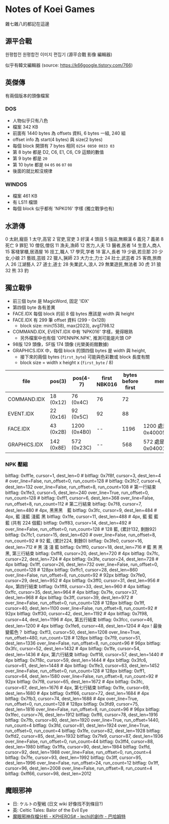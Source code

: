# Notes of Koei Games

雜七雜八的都記在這邊

## 源平合戰

원평합전
원평합전 이미지 편집기 (源平合戰 影像 編輯器)

似乎有韓文編輯器 (source: https://k66google.tistory.com/766)

## 英傑傳

有兩個版本的頭像檔案

### DOS

- 人物似乎只有八色
- 檔案 342 KB
- 前面有 1440 bytes 為 offsets 資料, 6 bytes 一組, 240 組
- offset info 為 start(4 bytes) 與 size(2 bytes)
- 每個 block 開頭有 7 bytes 相同 `0254 0850 0033 03`
- 第 8 byte 都是 D2, C6, E1, C6, C9 這類的數值
- 第 9 byte 都是 `20`
- 第 10 byte 都是 `04` `05` `06` `07` `08`
- 後面的就比較沒規律

### WINDOS

- 檔案 461 KB
- 有 LS11 檔頭
- 每個 block 似乎都有 'NPK016' 字樣 (獨立戰爭也有)

## 水滸傳

0 太尉,寵臣
1 太守,高官
2 官吏,官吏
3 好漢
4 頭目
5 強盜,無頼漢
6 義兄
7 義弟
8 死亡
9 罪犯
10 僧侶,僧侶
11 漁夫,漁師
12 苦力,人夫
13 醫者,医者
14 生意人,商人
15 客棧掌櫃,居酒屋
16 技工,職人
17 學究,学者
18 富人,長者
19 少爺,若旦那
20 少女,小娘
21 藝妓,芸妓
22 獵人,猟師
23 大力士,力士
24 壯士,武芸者
25 客商,旅商人
26 江湖藝人
27 道士,道士
28 失業武人,浪人
29 無業遊民,無法者
30 虎
31 狼
32 熊
33 豹

## 獨立戰爭

- 前三個 byte 是 MagicWord, 固定 'IDX'
- 第四個 byte 各有差異
- FACE.IDX 每個 block 的前 8 個 bytes 應該是 width 與 height
- FACE.IDX 有 299 筆 offset 資料 (299 - 0x12B)
  - block size: min(1538), max(2023), avg1798.12
- COMMAND.IDX, EVENT.IDX 中有 'NPK016' 字樣，覺得眼熟
  - 另外檔案中也有個 'OPENNPK.NPK', 推測可能是片頭 OP
- 98版 129 頭像，SF版 174 頭像 (光榮美術館數據)
- GRAPHICS.IDX 中，每個 block 的頭四個 bytes 是 width 與 height,
  - 接下來的兩個 bytes (`first_byte`) 可能與色彩數或 block 長度有關
  - block size = width x height x (`first_byte` / 8)

| file         | pos(3)     | pos(4-7)     | first NBK016 | bytes before first | memo                   |
| ------------ | ---------- | ------------ | ------------ | ------------------ | ---------------------- |
| COMMAND.IDX  | 18 (0x12)  | 76 (0x4C)    | 76           | 72                 |                        |
| EVENT.IDX    | 22 (0x16)  | 92 (0x5C)    | 92           | 88                 |                        |
| FACE.IDX     | 43 (0x2B)  | 1200 (0x4B0) | --           | 1196               | 1200 處是 0x40005000LE |
| GRAPHICS.IDX | 142 (0x8E) | 572 (0x23C)  | --           | 568                | 572 處是 0x04001800LE  |

### NPK 壓縮

bitflag: 0xff1e, cursor=1, dest_len=0             #
bitflag: 0x7f8f, cursor=3, dest_len=4             #
    over_line=False, run_offset=0, run_count=128  #
bitflag: 0x3fc7, cursor=4, dest_len=132
    over_line=False, run_offset=8, run_count=108  # 第一行結束
bitflag: 0x1fe3, cursor=5, dest_len=240
    over_line=True, run_offset=0, run_count=128   #
bitflag: 0xff1, cursor=6, dest_len=368
    over_line=False, run_offset=8, run_count=112  # 第二行結束
bitflag: 0x7f8, cursor=7, dest_len=480            # 4px, 黑黑黑　藍
bitflag: 0x3fc, cursor=9, dest_len=484            # 4px, 藍 淺藍 淺藍 黑
bitflag: 0x1fe, cursor=11, dest_len=488           # 4px, 藍 藍 藍 藍 (共有 224 個藍)
bitflag: 0xff83, cursor=14, dest_len=492          #
    over_line=False, run_offset=0, run_count=128  # 128 藍, (累計132, 剩餘92)
bitflag: 0x7fc1, cursor=15, dest_len=620          #
    over_line=False, run_offset=8, run_count=92   # 92 藍, (累計224, 剩餘0)
bitflag: 0x3fe0, cursor=16, dest_len=712          # 黑 淺 淺 藍
bitflag: 0x1ff0, cursor=18, dest_len=716          # 藍 黑 黑 黑, 第三行結束
bitflag: 0xff8, cursor=20, dest_len=720           # 4px
bitflag: 0x7fc, cursor=22, dest_len=724           # 4px
bitflag: 0x3fe, cursor=24, dest_len=728           # 4px
bitflag: 0x1ff, cursor=26, dest_len=732
    over_line=False, run_offset=0, run_count=128  # 128px
bitflag: 0xffc1, cursor=28, dest_len=860
    over_line=False, run_offset=8, run_count=92   # 92px
bitflag: 0x7fe0, cursor=29, dest_len=952          # 4px
bitflag: 0x3ff0, cursor=31, dest_len=956          # 4px, 第四行結束
bitflag: 0x1ff8, cursor=33, dest_len=960          # 4px
bitflag: 0xffc, cursor=35, dest_len=964           # 4px
bitflag: 0x7fe, cursor=37, dest_len=968           # 4px
bitflag: 0x3ff, cursor=39, dest_len=972           #
    over_line=False, run_offset=0, run_count=128  # 128px
bitflag: 0x1ff, cursor=40, dest_len=1100
    over_line=False, run_offset=8, run_count=92   # 92px
bitflag: 0xff30, cursor=42, dest_len=1192         # 4px
bitflag: 0x7f98, cursor=44, dest_len=1196         # 4px, 第五行結束
bitflag: 0x3fcc, cursor=46, dest_len=1200         # 4px
bitflag: 0x1fe6, cursor=48, dest_len=1204         # 4px ! 最後變藍色？
bitflag: 0xff3, cursor=50, dest_len=1208
    over_line=True, run_offset=480, run_count=128 # 128px
bitflag: 0x7f9, cursor=51, dest_len=1336
    over_line=False, run_offset=8, run_count=96   # 96px
bitflag: 0x3fc, cursor=52, dest_len=1432          # 4px
bitflag: 0x1fe, cursor=54, dest_len=1436          # 4px, 第六行結束
bitflag: 0xff18, cursor=57, dest_len=1440         # 4px
bitflag: 0x7f8c, cursor=59, dest_len=1444         # 4px
bitflag: 0x3fc6, cursor=61, dest_len=1448         # 4px
bitflag: 0x1fe3, cursor=63, dest_len=1452
    over_line=False, run_offset=0, run_count=128  # 128px
bitflag: 0xff1, cursor=64, dest_len=1580
    over_line=False, run_offset=8, run_count=92   # 92px
bitflag: 0x7f8, cursor=65, dest_len=1672          # 4px
bitflag: 0x3fc, cursor=67, dest_len=1676          # 4px, 第七行結束
bitflag: 0x1fe, cursor=69, dest_len=1680          # 4px
bitflag: 0xff66, cursor=72, dest_len=1684         # 4px
bitflag: 0x7fb3, cursor=74, dest_len=1688         # 4px
    over_line=True, run_offset=0, run_count=128   # 128px
bitflag: 0x3fd9, cursor=75, dest_len=1816
    over_line=False, run_offset=8, run_count=96   # 96px
bitflag: 0x1fec, cursor=76, dest_len=1912
bitflag: 0xff6, cursor=78, dest_len=1916
bitflag: 0x7fb, cursor=80, dest_len=1920
    over_line=True, run_offset=1440, run_count=4
bitflag: 0x3fd, cursor=81, dest_len=1924
    over_line=True, run_offset=0, run_count=4
bitflag: 0x1fe, cursor=82, dest_len=1928
bitflag: 0xffd2, cursor=85, dest_len=1932
bitflag: 0x7fe9, cursor=87, dest_len=1936
    over_line=False, run_offset=0, run_count=44
bitflag: 0x3ff4, cursor=88, dest_len=1980
bitflag: 0x1ffa, cursor=90, dest_len=1984
bitflag: 0xffd, cursor=92, dest_len=1988
    over_line=False, run_offset=0, run_count=4
bitflag: 0x7fe, cursor=93, dest_len=1992
bitflag: 0x3ff, cursor=95, dest_len=1996
    over_line=False, run_offset=24, run_count=12
bitflag: 0x1ff, cursor=96, dest_len=2008
    over_line=False, run_offset=8, run_count=4
bitflag: 0xff66, cursor=98, dest_len=2012

## 魔眼邪神

- 日: ケルトの聖戦 (日文 wiki 好像找不到條目?)
- 英: Celtic Tales: Balor of the Evil Eye
- [魔眼邪神存檔分析 \- KPHEROS\# \- lechi的創作 \- 巴哈姆特](https://home.gamer.com.tw/artwork.php?sn=5227637)
